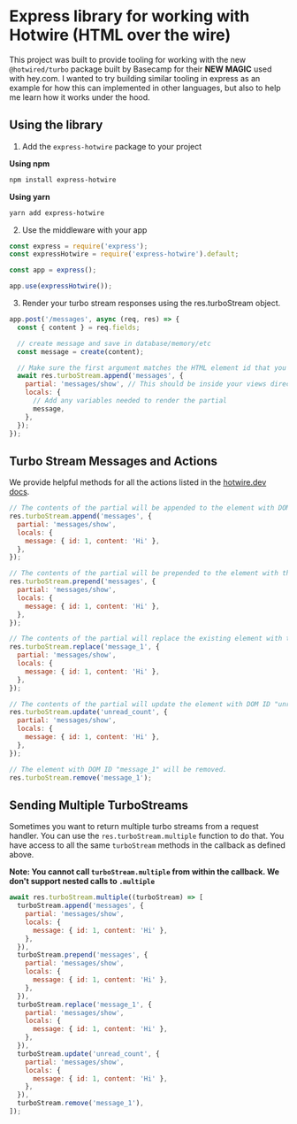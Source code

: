 # Express library for working with Hotwire (HTML over the wire)

This project was built to provide tooling for working with the new `@hotwired/turbo` package built by Basecamp for their **NEW MAGIC** used with hey.com. I wanted to try building similar tooling in express as an example for how this can implemented in other languages, but also to help me learn how it works under the hood.

## Using the library

1. Add the `express-hotwire` package to your project

**Using npm**

```bash
npm install express-hotwire
```

**Using yarn**

```bash
yarn add express-hotwire
```

2. Use the middleware with your app

```js
const express = require('express');
const expressHotwire = require('express-hotwire').default;

const app = express();

app.use(expressHotwire());
```

3. Render your turbo stream responses using the res.turboStream object.

```js
app.post('/messages', async (req, res) => {
  const { content } = req.fields;

  // create message and save in database/memory/etc
  const message = create(content);

  // Make sure the first argument matches the HTML element id that you want to append a child to
  await res.turboStream.append('messages', {
    partial: 'messages/show', // This should be inside your views directory as views/messages/show.ejs
    locals: {
      // Add any variables needed to render the partial
      message,
    },
  });
});
```

## Turbo Stream Messages and Actions

We provide helpful methods for all the actions listed in the [hotwire.dev docs](https://turbo.hotwire.dev/handbook/streams).

```js
// The contents of the partial will be appended to the element with DOM ID "messages".
res.turboStream.append('messages', {
  partial: 'messages/show',
  locals: {
    message: { id: 1, content: 'Hi' },
  },
});

// The contents of the partial will be prepended to the element with the DOM ID "messages".
res.turboStream.prepend('messages', {
  partial: 'messages/show',
  locals: {
    message: { id: 1, content: 'Hi' },
  },
});

// The contents of the partial will replace the existing element with the DOM ID "message_1".
res.turboStream.replace('message_1', {
  partial: 'messages/show',
  locals: {
    message: { id: 1, content: 'Hi' },
  },
});

// The contents of the partial will update the element with DOM ID "unread_count".
res.turboStream.update('unread_count', {
  partial: 'messages/show',
  locals: {
    message: { id: 1, content: 'Hi' },
  },
});

// The element with DOM ID "message_1" will be removed.
res.turboStream.remove('message_1');
```

## Sending Multiple TurboStreams

Sometimes you want to return multiple turbo streams from a request handler.
You can use the `res.turboStream.multiple` function to do that.
You have access to all the same `turboStream` methods in the callback as defined above.

**Note: You cannot call `turboStream.multiple` from within the callback. We don't support nested calls to `.multiple`**

```js
await res.turboStream.multiple((turboStream) => [
  turboStream.append('messages', {
    partial: 'messages/show',
    locals: {
      message: { id: 1, content: 'Hi' },
    },
  }),
  turboStream.prepend('messages', {
    partial: 'messages/show',
    locals: {
      message: { id: 1, content: 'Hi' },
    },
  }),
  turboStream.replace('message_1', {
    partial: 'messages/show',
    locals: {
      message: { id: 1, content: 'Hi' },
    },
  }),
  turboStream.update('unread_count', {
    partial: 'messages/show',
    locals: {
      message: { id: 1, content: 'Hi' },
    },
  }),
  turboStream.remove('message_1'),
]);
```
